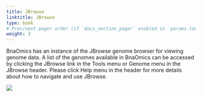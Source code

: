 ```yaml
---
title: JBrowse 
linktitle: JBrowse 
type: book
# Prev/next pager order (if `docs_section_pager` enabled in `params.toml`)
weight: 3
---
```


BnaOmics has an instance of the JBrowse genome browser for viewing
genome data. A list of the genomes available in BnaOmics can be accessed
by clicking the JBrowse link in the Tools menu or Genome menu in the
JBrowse header. Please click Help menu in the header for more details
about how to navigate and use JBrowse.

![](jbrowse.png)
